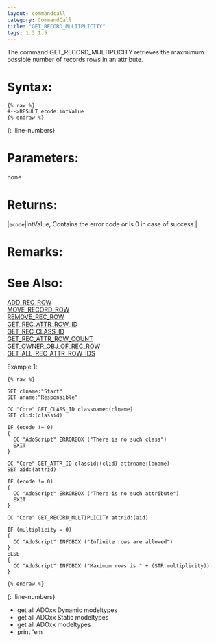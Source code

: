 ```yaml
---
layout: commandcall
category: CommandCall
title: "GET_RECORD_MULTIPLICITY"
tags: 1.3 1.5
---
```


The command GET_RECORD_MULTIPLICITY retrieves the maxmimum possible number of records rows in an attribute.

# Syntax:  


```adoscript
{% raw %}
#-->RESULT ecode:intValue
{% endraw %}
```
{: .line-numbers}

# Parameters:  

none

# Returns:  

|`ecode`|intValue, Contains the error code or is 0 in case of success.|

# Remarks:



# See Also:  

[ADD_REC_ROW](add_rec_row.html "ADD_REC_ROW")  
[MOVE_RECORD_ROW](move_record_row.html "MOVE_RECORD_ROW")  
[REMOVE_REC_ROW](remove_rec_row.html "REMOVE_REC_ROW")  
[GET_REC_ATTR_ROW_ID](get_rec_attr_row_id.html "GET_REC_ATTR_ROW_ID")  
[GET_REC_CLASS_ID](get_rec_class_id.html "GET_REC_CLASS_ID")  
[GET_REC_ATTR_ROW_COUNT](get_rec_attr_row_count.html "GET_REC_ATTR_ROW_COUNT")  
[GET_OWNER_OBJ_OF_REC_ROW](get_owner_obj_of_rec_row.html "GET_OWNER_OBJ_OF_REC_ROW")  
[GET_ALL_REC_ATTR_ROW_IDS](get_all_rec_attr_row_ids.html "GET_ALL_REC_ATTR_ROW_IDS")  


Example 1:

```adoscript
{% raw %}

SET clname:"Start"
SET aname:"Responsible"

CC "Core" GET_CLASS_ID classname:(clname)
SET clid:(classid)

IF (ecode != 0)
{
  CC "AdoScript" ERRORBOX ("There is no such class")
  EXIT
}

CC "Core" GET_ATTR_ID classid:(clid) attrname:(aname)
SET aid:(attrid)

IF (ecode != 0)
{
  CC "AdoScript" ERRORBOX ("There is no such attribute")
  EXIT
}

CC "Core" GET_RECORD_MULTIPLICITY attrid:(aid)

IF (multiplicity = 0)
{
  CC "AdoScript" INFOBOX ("Infinite rows are allowed")
}
ELSE
{
  CC "AdoScript" INFOBOX ("Maximum rows is " + (STR multiplicity))
}

{% endraw %}
```
{: .line-numbers}

- get all ADOxx Dynamic modeltypes  
- get all ADOxx Static modeltypes  
- get all ADOxx modeltypes  
- print 'em  
